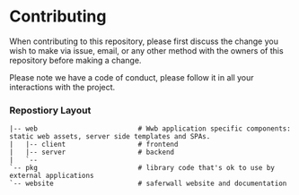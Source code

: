 # Contributing

When contributing to this repository, please first discuss the change you wish to make via issue,
email, or any other method with the owners of this repository before making a change. 

Please note we have a code of conduct, please follow it in all your interactions with the project.

### Repostiory Layout

```
|-- web                         # Wwb application specific components: static web assets, server side templates and SPAs.
|   |-- client                  # frontend
|   |-- server                  # backend
|   `--
`-- pkg                         # library code that's ok to use by external applications
`-- website                     # saferwall website and documentation
```